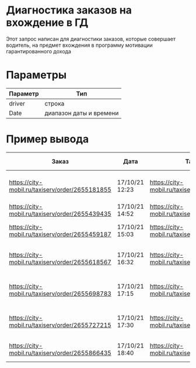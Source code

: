 # Диагностика заказов на вхождение в ГД
Этот запрос написан для диагностики заказов, которые совершает водитель, на предмет вхождения в программу мотивации гарантированного дохода
# Параметры
|Параметр|Тип|
|--|--|
|driver|строка|
|Date|диапазон даты и времени|
# Пример вывода
|Заказ|Дата|Тариф|Название тарифа|Вошёл в ГД|Несколько ГД|ГД|Название ГД|
|--|--|--|--|--|--|--|--|
|https://city-mobil.ru/taxiserv/order/2655181855|17/10/21 12:23|https://city-mobil.ru/taxiserv/city/tariff/6471|Эконом Адлер|Да|https://city-mobil.ru/taxiserv/driver_surcharge/edit/7283|Адлер бренд - c 12.10.21|
|https://city-mobil.ru/taxiserv/order/2655439435|17/10/21 14:52|https://city-mobil.ru/taxiserv/city/tariff/6471|Эконом Адлер|Нет|
|https://city-mobil.ru/taxiserv/order/2655459187|17/10/21 15:03|https://city-mobil.ru/taxiserv/city/tariff/6731|Эконом порт - Адлер|Нет|
|https://city-mobil.ru/taxiserv/order/2655618567|17/10/21 16:32|https://city-mobil.ru/taxiserv/city/tariff/6471|Эконом Адлер|Да|https://city-mobil.ru/taxiserv/driver_surcharge/edit/7283|Адлер бренд - c 12.10.21|
https://city-mobil.ru/taxiserv/order/2655698783|17/10/21 17:15|https://city-mobil.ru/taxiserv/city/tariff/6471|Эконом Адлер|Да|https://city-mobil.ru/taxiserv/driver_surcharge/edit/7283|Адлер бренд - c 12.10.21|
https://city-mobil.ru/taxiserv/order/2655727215|17/10/21 17:30|https://city-mobil.ru/taxiserv/city/tariff/6471|Эконом Адлер|Да|https://city-mobil.ru/taxiserv/driver_surcharge/edit/7283|Адлер бренд - c 12.10.21|
https://city-mobil.ru/taxiserv/order/2655866435|17/10/21 18:40|https://city-mobil.ru/taxiserv/city/tariff/6731|Эконом порт - Адлер|Нет|
